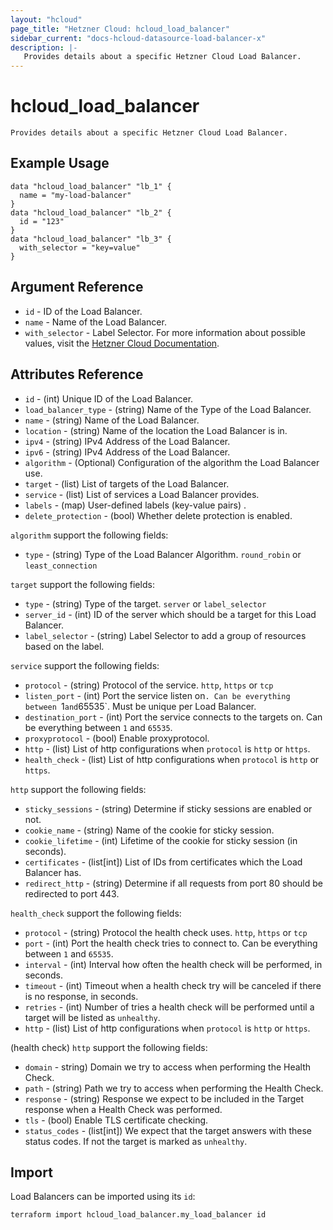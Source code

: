 ```yaml
---
layout: "hcloud"
page_title: "Hetzner Cloud: hcloud_load_balancer"
sidebar_current: "docs-hcloud-datasource-load-balancer-x"
description: |-
   Provides details about a specific Hetzner Cloud Load Balancer.
---
```


# hcloud_load_balancer

    Provides details about a specific Hetzner Cloud Load Balancer.

## Example Usage

```hcl
data "hcloud_load_balancer" "lb_1" {
  name = "my-load-balancer"
}
data "hcloud_load_balancer" "lb_2" {
  id = "123"
}
data "hcloud_load_balancer" "lb_3" {
  with_selector = "key=value"
}
```

## Argument Reference
- `id` - ID of the Load Balancer.
- `name` - Name of the Load Balancer.
- `with_selector` - Label Selector. For more information about possible values, visit the [Hetzner Cloud Documentation](https://docs.hetzner.cloud/#overview-label-selector).

## Attributes Reference

- `id` - (int) Unique ID of the Load Balancer.
- `load_balancer_type` - (string) Name of the Type of the Load Balancer.
- `name` - (string) Name of the Load Balancer.
- `location` - (string) Name of the location the Load Balancer is in.
- `ipv4` - (string) IPv4 Address of the Load Balancer.
- `ipv6` - (string) IPv4 Address of the Load Balancer.
- `algorithm` - (Optional) Configuration of the algorithm the Load Balancer use.
- `target` - (list) List of targets of the Load Balancer.
- `service` - (list) List of services a Load Balancer provides.
- `labels` - (map) User-defined labels (key-value pairs) .
- `delete_protection` - (bool) Whether delete protection is enabled.

`algorithm` support the following fields:
- `type` - (string) Type of the Load Balancer Algorithm. `round_robin` or `least_connection`

`target` support the following fields:
- `type` - (string) Type of the target. `server` or `label_selector`
- `server_id` - (int) ID of the server which should be a target for this Load Balancer.
- `label_selector` - (string) Label Selector to add a group of resources based on the label.

`service` support the following fields:
- `protocol` - (string) Protocol of the service. `http`, `https` or `tcp`
- `listen_port` - (int) Port the service listen on`. Can be everything between `1` and `65535`. Must be unique per Load Balancer.
- `destination_port` - (int) Port the service connects to the targets on. Can be everything between `1` and `65535`.
- `proxyprotocol` - (bool) Enable proxyprotocol.
- `http` - (list) List of http configurations when `protocol` is `http` or `https`.
- `health_check` - (list) List of http configurations when `protocol` is `http` or `https`.

`http` support the following fields:
- `sticky_sessions` - (string) Determine if sticky sessions are enabled or not.
- `cookie_name` - (string) Name of the cookie for sticky session.
- `cookie_lifetime` - (int) Lifetime of the cookie for sticky session (in seconds).
- `certificates` - (list[int]) List of IDs from certificates which the Load Balancer has.
- `redirect_http` - (string) Determine if all requests from port 80 should be redirected to port 443.

`health_check` support the following fields:
- `protocol` - (string) Protocol the health check uses. `http`, `https` or `tcp`
- `port` - (int) Port the health check tries to connect to. Can be everything between `1` and `65535`.
- `interval` - (int) Interval how often the health check will be performed, in seconds.
- `timeout` - (int) Timeout when a health check try will be canceled if there is no response, in seconds.
- `retries` - (int) Number of tries a health check will be performed until a target will be listed as `unhealthy`.
- `http` - (list) List of http configurations when `protocol` is `http` or `https`.

(health check) `http` support the following fields:
- `domain` -  string) Domain we try to access when performing the Health Check.
- `path` - (string) Path we try to access when performing the Health Check.
- `response` - (string) Response we expect to be included in the Target response when a Health Check was performed.
- `tls` - (bool) Enable TLS certificate checking.
- `status_codes` - (list[int]) We expect that the target answers with these status codes. If not the target is marked as `unhealthy`.


## Import

Load Balancers can be imported using its `id`:

```
terraform import hcloud_load_balancer.my_load_balancer id
```
